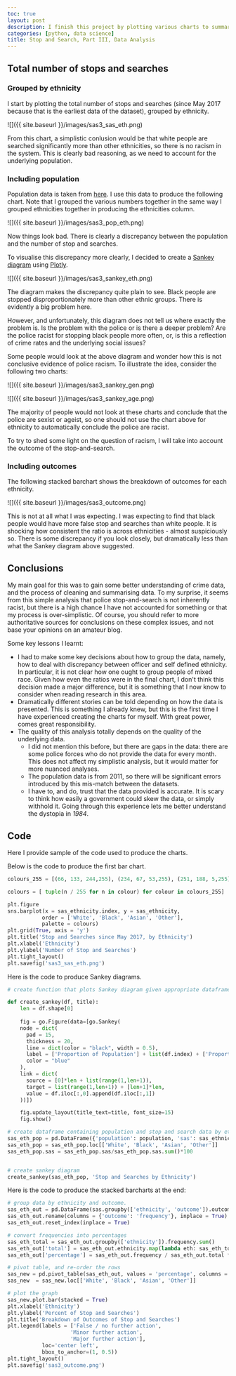 ```yaml
---
toc: true
layout: post
description: I finish this project by plotting various charts to summarise the data obtained in the previous two parts.
categories: [python, data science]
title: Stop and Search, Part III, Data Analysis
---
```

## Total number of stops and searches

### Grouped by ethnicity
I start by plotting the total number of stops and searches (since May 2017 because that is the earliest data of the dataset), grouped by ethnicity.

![]({{ site.baseurl }}/images/sas3_sas_eth.png) 

From this chart, a simplistic conlusion would be that white people are searched significantly more than other ethnicities, so there is no racism in the system. This is clearly bad reasoning, as we need to account for the underlying population.

### Including population
Population data is taken from [here](https://www.ethnicity-facts-figures.service.gov.uk/uk-population-by-ethnicity/national-and-regional-populations/population-of-england-and-wales/latest#:~:text=the%20total%20population%20of%20England%20and%20Wales%20was%2056.1%20million,White%20ethnic%20group%20(4.4%25)). I use this data to produce the following chart. Note that I grouped the various numbers together in the same way I grouped ethnicities together in producing the ethnicities column.

 ![]({{ site.baseurl }}/images/sas3_pop_eth.png)

Now things look bad. There is clearly a discrepancy between the population and the number of stop and searches.

To visualise this discrepancy more clearly, I decided to create a [Sankey diagram](http://www.sankey-diagrams.com/) using [Plotly](https://plotly.com/python/sankey-diagram/).

 ![]({{ site.baseurl }}/images/sas3_sankey_eth.png)

The diagram makes the discrepancy quite plain to see. Black people are stopped disproportionately more than other ethnic groups. There is evidently a big problem here. 

However, and unfortunately, this diagram does not tell us where exactly the problem is. Is the problem with the police or is there a deeper problem? Are the police racist for stopping black people more often, or, is this a reflection of crime rates and the underlying social issues?

Some people would look at the above diagram and wonder how this is not conclusive evidence of police racism. To illustrate the idea, consider the following two charts: 

![]({{ site.baseurl }}/images/sas3_sankey_gen.png)

![]({{ site.baseurl }}/images/sas3_sankey_age.png)

The majority of people would not look at these charts and conclude that the police are sexist or ageist, so one should not use the chart above for ethnicity to automatically conclude the police are racist.

To try to shed some light on the question of racism, I will take into account the outcome of the stop-and-search.

### Including outcomes
The following stacked barchart shows the breakdown of outcomes for each ethnicity.

 ![]({{ site.baseurl }}/images/sas3_outcome.png)

This is not at all what I was expecting. I was expecting to find that black people would have more false stop and searches than white people. It is shocking how consistent the ratio is across ethnicities - almost suspiciously so.  There is some discrepancy if you look closely, but dramatically less than what the Sankey diagram above suggested.


## Conclusions
My main goal for this was to gain some better understanding of crime data, and the process of cleaning and summarising data.  To my surprise, it seems from this simple analysis that police stop-and-search is not inherently racist, but there is a high chance I have not accounted for something or that my process is over-simplistic.  Of course, you should refer to more authoritative sources for conclusions on these complex issues, and not base your opinions on an amateur blog.

Some key lessons I learnt:
* I had to make some key decisions about how to group the data, namely, how to deal with discrepancy between officer and self defined ethnicity. In particular, it is not clear how one ought to group people of mixed race. Given how even the ratios were in the final chart, I don't think this decision made a major difference, but it is something that I now know to consider when reading research in this area.
* Dramatically different stories can be told depending on how the data is presented. This is something I already knew, but this is the first time I have experienced creating the charts for myself. With great power, comes great responsibility. 
* The quality of this analysis totally depends on the quality of the underlying data.
    * I did not mention this before, but there are gaps in the data: there are some police forces who do not provide the data for every month. This does not affect my simplistic analysis, but it would matter for more nuanced analyses.
    * The population data is from 2011, so there will be significant errors introduced by this mis-match between the datasets.
    * I have to, and do, trust that the data provided is accurate. It is scary to think how easily a government could skew the data, or simply withhold it. Going through this experience lets me better understand the dystopia in *1984*.


## Code
Here I provide sample of the code used to produce the charts.

Below is the code to produce the first bar chart.

```python
colours_255 = [(66, 133, 244,255), (234, 67, 53,255), (251, 188, 5,255), (52, 168, 83, 255)]

colours = [ tuple(n / 255 for n in colour) for colour in colours_255]

plt.figure
sns.barplot(x = sas_ethnicity.index, y = sas_ethnicity,
           order = ['White', 'Black', 'Asian', 'Other'],
           palette = colours)
plt.grid(True, axis = 'y')
plt.title('Stop and Searches since May 2017, by Ethnicity')
plt.xlabel('Ethnicity')
plt.ylabel('Number of Stop and Searches')
plt.tight_layout()
plt.savefig('sas3_sas_eth.png')
```

Here is the code to produce Sankey diagrams.

```python
# create function that plots Sankey diagram given appropriate dataframe

def create_sankey(df, title):
    len = df.shape[0]
    
    fig = go.Figure(data=[go.Sankey(
    node = dict(
      pad = 15,
      thickness = 20,
      line = dict(color = "black", width = 0.5),
      label = ['Proportion of Population'] + list(df.index) + ['Proportion of Stop and Searches'],
      color = "blue"
    ),
    link = dict(
      source = [0]*len + list(range(1,len+1)),
      target = list(range(1,len+1)) + [len+1]*len,
      value = df.iloc[:,0].append(df.iloc[:,1])
    ))])

    fig.update_layout(title_text=title, font_size=15)
    fig.show()

# create dataframe containing population and stop and search data by ethnicity
sas_eth_pop = pd.DataFrame({'population': population, 'sas': sas_ethnicity, }, index = sas_ethnicity.index)
sas_eth_pop = sas_eth_pop.loc[['White', 'Black', 'Asian', 'Other']]
sas_eth_pop.sas = sas_eth_pop.sas/sas_eth_pop.sas.sum()*100


# create sankey diagram
create_sankey(sas_eth_pop, 'Stop and Searches by Ethnicity')
```

Here is the code to produce the stacked barcharts at the end:

```python
# group data by ethnicity and outcome. 
sas_eth_out = pd.DataFrame(sas.groupby(['ethnicity', 'outcome']).outcome.count())
sas_eth_out.rename(columns = {'outcome': 'frequency'}, inplace = True)
sas_eth_out.reset_index(inplace = True)

# convert frequencies into percentages
sas_eth_total = sas_eth_out.groupby(['ethnicity']).frequency.sum()
sas_eth_out['total'] = sas_eth_out.ethnicity.map(lambda eth: sas_eth_total[eth])
sas_eth_out['percentage'] = sas_eth_out.frequency / sas_eth_out.total * 100

# pivot table, and re-order the rows
sas_new = pd.pivot_table(sas_eth_out, values = 'percentage', columns = 'outcome', index = 'ethnicity')
sas_new  = sas_new.loc[['White', 'Black', 'Asian', 'Other']]

# plot the graph
sas_new.plot.bar(stacked = True)
plt.xlabel('Ethnicity')
plt.ylabel('Percent of Stop and Searches')
plt.title('Breakdown of Outcomes of Stop and Searches')
plt.legend(labels = ['False / no further action',
                    'Minor further action',
                    'Major further action'],
           loc='center left',
           bbox_to_anchor=(1, 0.5))
plt.tight_layout()
plt.savefig('sas3_outcome.png')
```
